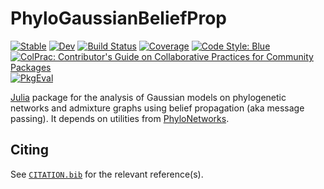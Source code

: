 # PhyloGaussianBeliefProp

[![Stable](https://img.shields.io/badge/docs-stable-blue.svg)](https://JuliaPhylo.github.io/PhyloGaussianBeliefProp.jl/stable/)
[![Dev](https://img.shields.io/badge/docs-dev-blue.svg)](https://JuliaPhylo.github.io/PhyloGaussianBeliefProp.jl/dev/)
[![Build Status](https://github.com/JuliaPhylo/PhyloGaussianBeliefProp.jl/actions/workflows/CI.yml/badge.svg?branch=main)](https://github.com/JuliaPhylo/PhyloGaussianBeliefProp.jl/actions/workflows/CI.yml?query=branch%3Amain)
[![Coverage](https://codecov.io/gh/JuliaPhylo/PhyloGaussianBeliefProp.jl/branch/main/graph/badge.svg)](https://codecov.io/gh/JuliaPhylo/PhyloGaussianBeliefProp.jl)
[![Code Style: Blue](https://img.shields.io/badge/code%20style-blue-4495d1.svg)](https://github.com/invenia/BlueStyle)
[![ColPrac: Contributor's Guide on Collaborative Practices for Community Packages](https://img.shields.io/badge/ColPrac-Contributor's%20Guide-blueviolet)](https://github.com/SciML/ColPrac)
[![PkgEval](https://JuliaCI.github.io/NanosoldierReports/pkgeval_badges/P/PhyloGaussianBeliefProp.svg)](https://JuliaCI.github.io/NanosoldierReports/pkgeval_badges/report.html)

[Julia](http://julialang.org) package for the analysis of Gaussian models on
phylogenetic networks and admixture graphs
using belief propagation (aka message passing).
It depends on utilities from [PhyloNetworks](https://github.com/crsl4/PhyloNetworks.jl).

## Citing

See [`CITATION.bib`](CITATION.bib) for the relevant reference(s).
